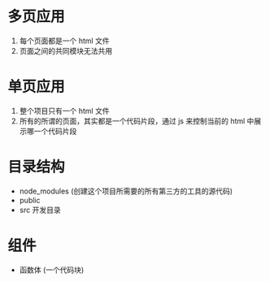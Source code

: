 # 多页应用
1. 每个页面都是一个 html 文件
2. 页面之间的共同模块无法共用


# 单页应用
1. 整个项目只有一个 html 文件
2. 所有的所谓的页面，其实都是一个代码片段，通过 js 来控制当前的 html 中展示哪一个代码片段

# 目录结构
- node_modules (创建这个项目所需要的所有第三方的工具的源代码)
- public
- src 开发目录

# 组件
- 函数体 (一个代码块)